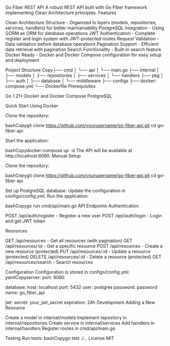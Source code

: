 Go Fiber REST API
A robust REST API built with Go Fiber framework implementing Clean Architecture principles.
Features

Clean Architecture Structure - Organized in layers (models, repositories, services, handlers) for better maintainability
PostgreSQL Integration - Using GORM as ORM for database operations
JWT Authentication - Complete register and login system with JWT-protected routes
Request Validation - Data validation before database operations
Pagination Support - Efficient data retrieval with pagination
Search Functionality - Built-in search feature
Docker Ready - Docker and Docker Compose configuration for easy setup and deployment

Project Structure
Copy├── cmd
│   └── api
│       └── main.go
├── internal
│   ├── models
│   ├── repositories
│   ├── services
│   └── handlers
├── pkg
│   ├── auth
│   ├── database
│   └── middleware
├── configs
├── docker-compose.yml
└── Dockerfile
Prerequisites

Go 1.21+
Docker and Docker Compose
PostgreSQL

Quick Start
Using Docker

Clone the repository:

bashCopygit clone https://github.com/yourusername/go-fiber-api.git
cd go-fiber-api

Start the application:

bashCopydocker-compose up -d
The API will be available at http://localhost:8080.
Manual Setup

Clone the repository:

bashCopygit clone https://github.com/yourusername/go-fiber-api.git
cd go-fiber-api

Set up PostgreSQL database.
Update the configuration in configs/config.yml.
Run the application:

bashCopygo run cmd/api/main.go
API Endpoints
Authentication

POST /api/auth/register - Register a new user
POST /api/auth/login - Login and get JWT token

Resources

GET /api/resources - Get all resources (with pagination)
GET /api/resources/:id - Get a specific resource
POST /api/resources - Create a new resource (protected)
PUT /api/resources/:id - Update a resource (protected)
DELETE /api/resources/:id - Delete a resource (protected)
GET /api/resources/search - Search resources

Configuration
Configuration is stored in configs/config.yml:
yamlCopyserver:
  port: 8080
  
database:
  host: localhost
  port: 5432
  user: postgres
  password: password
  name: go_fiber_api
  
jwt:
  secret: your_jwt_secret
  expiration: 24h
Development
Adding a New Resource

Create a model in internal/models
Implement repository in internal/repositories
Create service in internal/services
Add handlers in internal/handlers
Register routes in cmd/api/main.go

Testing
Run tests:
bashCopygo test ./...
License
MIT
